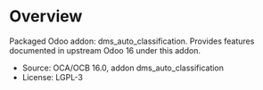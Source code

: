 # Overview

Packaged Odoo addon: dms_auto_classification. Provides features documented in upstream Odoo 16 under this addon.

- Source: OCA/OCB 16.0, addon dms_auto_classification
- License: LGPL-3

